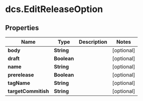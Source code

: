 # dcs.EditReleaseOption

## Properties
Name | Type | Description | Notes
------------ | ------------- | ------------- | -------------
**body** | **String** |  | [optional] 
**draft** | **Boolean** |  | [optional] 
**name** | **String** |  | [optional] 
**prerelease** | **Boolean** |  | [optional] 
**tagName** | **String** |  | [optional] 
**targetCommitish** | **String** |  | [optional] 
